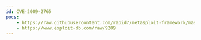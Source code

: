 ```yaml
---
id: CVE-2009-2765
pocs:
    - https://raw.githubusercontent.com/rapid7/metasploit-framework/master/modules/exploits/linux/http/ddwrt_cgibin_exec.rb
    - https://www.exploit-db.com/raw/9209
---
```

